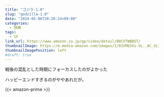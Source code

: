 ```yaml
---
title: "ゴジラ-1.0"
slug: "godzilla-1.0"
date: "2024-05-06T20:20:24+09:00"
categories:
  - 映画
tags:
  - SF
link_url: https://www.amazon.co.jp/gp/video/detail/B0CVTWBB5T/
thumbnailImage: https://m.media-amazon.com/images/I/81VMb5Xs-SL._AC_UL320_.jpg
thumbnailImagePosition: left
#draft: true
---
```

戦後の混乱とした時期にフォーカスしたのがよかった
<!--more-->
ハッピーエンドすぎるのがややあれだが。

{{< amazon-prime >}}
